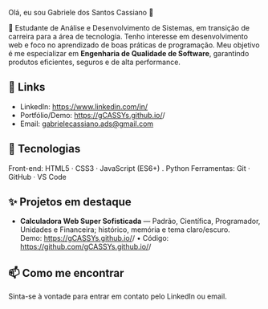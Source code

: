 Olá, eu sou Gabriele dos Santos Cassiano 👋

🎯 Estudante de Análise e Desenvolvimento de Sistemas, em transição de carreira para a área de tecnologia. Tenho interesse em desenvolvimento web e foco no aprendizado de boas práticas de programação. Meu objetivo é me especializar em **Engenharia de Qualidade de Software**, garantindo produtos eficientes, seguros e de alta performance. 

## 🔗 Links
- LinkedIn: https://www.linkedin.com/in/<seu-usuario>
- Portfólio/Demo: https://gCASSYs.github.io/<CalculadoraSuperSofisticada>/
- Email: gabrielecassiano.ads@gmail.com

## 🧰 Tecnologias
Front-end: HTML5 · CSS3 · JavaScript (ES6+) . Python
Ferramentas: Git · GitHub · VS Code

## ✨ Projetos em destaque
- **Calculadora Web Super Sofisticada** — Padrão, Científica, Programador, Unidades e Financeira; histórico, memória e tema claro/escuro.  
  Demo: https://gCASSYs.github.io/<CalculadoraSuperSofisticada>/ • Código: https://github.com/gCASSYs.github.io/<CalculadoraSuperSofisticada>/

## 📫 Como me encontrar
Sinta-se à vontade para entrar em contato pelo LinkedIn ou email.

